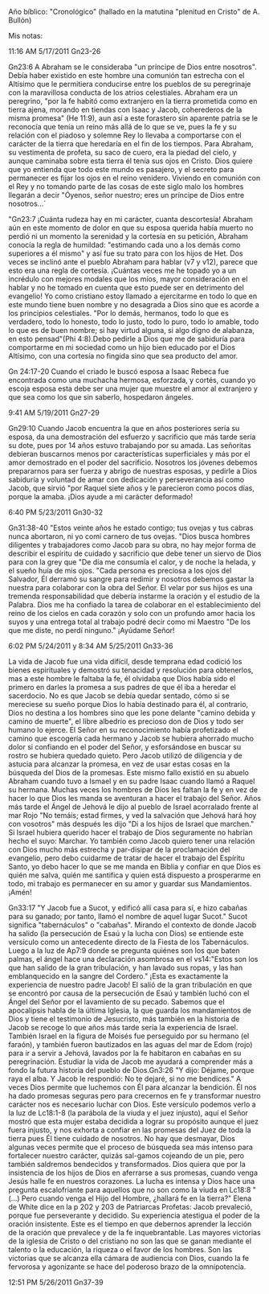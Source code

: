 Año bíblico: \"Cronológico\" (hallado en la matutina \"plenitud en
Cristo\" de A. Bullón)

Mis notas:

11:16 AM 5/17/2011 Gn23-26

Gn23:6 A Abraham se le consideraba \"un príncipe de Dios entre
nosotros\". Debía haber existido en este hombre una comunión tan
estrecha con el Altísimo que le permitiera conducirse entre los pueblos
de su peregrinaje con la maravillosa conducta de los atrios celestiales.
Abraham era un peregrino, "por la fe habitó como extranjero en la tierra
prometida como en tierra ajena, morando en tiendas con Isaac y Jacob,
coherederos de la misma promesa\" (He 11:9), aun así a este forastero
sin aparente patria se le reconocía que tenía un reino más allá de lo
que se ve, pues la fe y su relación con el piadoso y solemne Rey lo
llevaba a comportarse con el carácter de la tierra que heredaría en el
fin de los tiempos. Para Abraham, su vestimenta de profeta, su saco de
cuero, era la piedad del cielo, y aunque caminaba sobre esta tierra él
tenía sus ojos en Cristo. Dios quiere que yo entienda que todo este
mundo es pasajero, y el secreto para permanecer es fijar los ojos en el
reino venidero. Viviendo en comunión con el Rey y no tomando parte de
las cosas de este siglo malo los hombres llegarán a decir "Óyenos, señor
nuestro; eres un príncipe de Dios entre nosotros\...´

\"Gn23:7 ¡Cuánta rudeza hay en mi carácter, cuanta descortesía! Abraham
aún en este momento de dolor en que su esposa querida había muerto no
perdió ni un momento la serenidad y la cortesía en su petición, Abraham
conocía la regla de humildad: "estimando cada uno a los demás como
superiores a él mismo\" y así fue su trato para con los hijos de Het.
Dos veces se inclinó ante el pueblo Abraham para hablar (v7 y v12),
parece que esto era una regla de cortesía. ¡Cuántas veces me he topado
yo a un incrédulo con mejores modales que los míos, mayor consideración
en el hablar y no he tomado en cuenta que esto puede ser en detrimento
del evangelio! Yo como cristiano estoy llamado a ejercitarme en todo lo
que en este mundo tiene buen nombre y no desagrada a Dios sino que es
acorde a los principios celestiales. "Por lo demás, hermanos, todo lo
que es verdadero, todo lo honesto, todo lo justo, todo lo puro, todo lo
amable, todo lo que es de buen nombre; si hay virtud alguna, si algo
digno de alabanza, en esto pensad\"(Phi 4:8).Debo pedirle a Dios que me
de sabiduría para comportarme en mi sociedad como un hijo bien educado
por el Dios Altísimo, con una cortesía no fingida sino que sea producto
del amor.

Gn 24:17-20 Cuando el criado le buscó esposa a Isaac Rebeca fue
encontrada como una muchacha hermosa, esforzada, y cortés, cuando yo
escoja esposa esta debe ser una mujer que muestre el amor al extranjero
y que sea como los que sin saberlo, hospedaron ángeles.

9:41 AM 5/19/2011 Gn27-29

Gn29:10 Cuando Jacob encuentra la que en años posteriores sería su
esposa, da una demostración del esfuerzo y sacrificio que más tarde
sería su dote, pues por 14 años estuvo trabajando por su amada. Las
señoritas debieran buscarnos menos por características superficiales y
más por el amor demostrado en el poder del sacrificio. Nosotros los
jóvenes debemos prepararnos para ser fuerza y abrigo de nuestras
esposas, y pedirle a Dios sabiduría y voluntad de amar con dedicación y
perseverancia así como Jacob, que sirvió \"por Raquel siete años y le
parecieron como pocos días, porque la amaba. ¡Dios ayude a mi carácter
deformado!

6:40 PM 5/23/2011 Gn30-32

Gn31:38-40 \"Estos veinte años he estado contigo; tus ovejas y tus
cabras nunca abortaron, ni yo comí carnero de tus ovejas. "Dios busca
hombres diligentes y trabajadores como Jacob para su obra, no hay mejor
forma de describir el espíritu de cuidado y sacrificio que debe tener un
siervo de Dios para con la grey que \"De día me consumía el calor, y de
noche la helada, y el sueño huía de mis ojos. "Cada persona es preciosa
a los ojos del Salvador, Él derramó su sangre para redimir y nosotros
debemos gastar la nuestra para colaborar con la obra del Señor. El velar
por sus hijos es una tremenda responsabilidad que debería instarme la
oración y el estudio de la Palabra. Dios me ha confiado la tarea de
colaborar en el establecimiento del reino de los cielos en cada corazón
y solo con un profundo amor hacia los suyos y una entrega total al
trabajo podré decir como mi Maestro \"De los que me diste, no perdí
ninguno." ¡Ayúdame Señor!

6:02 PM 5/24/2011 y 8:34 AM 5/25/2011 Gn33-36

La vida de Jacob fue una vida difícil, desde temprana edad codició los
bienes espirituales y demostró su tenacidad y resolución para
obtenerlos, mas a este hombre le faltaba la fe, él olvidaba que Dios
había sido el primero en darles la promesa a sus padres de que él iba a
heredar el sacerdocio. No es que Jacob se debía quedar sentado, cómo si
se mereciese su sueño porque Dios lo había destinado para él, al
contrario, Dios no destina a los hombres sino que les pone delante
\"camino debida y camino de muerte\", el libre albedrío es precioso don
de Dios y todo ser humano lo ejerce. El Señor en su reconocimiento había
profetizado el camino que escogería cada hermano y Jacob se hubiera
ahorrado mucho dolor si confiando en el poder del Señor, y esforsándose
en buscar su rostro se hubiera quedado quieto. Pero Jacob utilizó de
diligencia y de astucia para alcanzar la promesa, en vez de usar estas
cosas en la búsqueda del Dios de la promesas. Este mismo fallo existió
en su abuelo Abraham cuando tuvo a Ismael y en su padre Isaac cuando
llamó a Raquel su hermana. Muchas veces los hombres de Dios les faltan
la fe y en vez de hacer lo que Dios les manda se aventuran a hacer el
trabajo del Señor. Años más tarde el Ángel de Jehová le dijo al pueblo
de Israel acorralado frente al mar Rojo \"No temáis; estad firmes, y ved
la salvación que Jehová hará hoy con vosotros\" más después les dijo
\"Di a los hijos de Israel que marchen.\" Si Israel hubiera querido
hacer el trabajo de Dios seguramente no habrían hecho el suyo: Marchar.
Yo también como Jacob quiero tener una relación con Dios mucho más
estrecha y par-disipar de la proclamación del evangelio, pero debo
cuidarme de tratar de hacer el trabajo del Espíritu Santo, yo debo hacer
lo que se me manda en Biblia y confiar en que Dios es quién me salva,
quién me santifica y quien está dispuesto a prosperarme en todo, mi
trabajo es permanecer en su amor y guardar sus Mandamientos. ¡Amén!

Gn33:17 \"Y Jacob fue a Sucot, y edificó allí casa para sí, e hizo
cabañas para su ganado; por tanto, llamó el nombre de aquel lugar
Sucot.\" Sucot significa \"tabernáculos\" o \"cabañas\". Mirando el
contexto de donde Jacob ha salido (la persecución de Esaú y la lucha con
Dios) se entiende este versículo como un antecedente directo de la
Fiesta de los Tabernáculos. Luego a la luz de Ap7:9 donde se pregunta
quiénes son los que baten palmas, el ángel hace una declaración
asombrosa en el vs14:\"Estos son los que han salido de la gran
tribulación, y han lavado sus ropas, y las han emblanquecido en la
sangre del Cordero.\" ¡Esta es exactamente la experiencia de nuestro
padre Jacob! El salió de la gran tribulación en que se encontró por
causa de la persecución de Esaú y también luchó con el Ángel del Señor
por el lavamiento de su pecado. Sabemos que el apocalipsis habla de la
última Iglesia, la que guarda los mandamientos de Dios y tiene el
testimonio de Jesucristo, más también en la historia de Jacob se recoge
lo que años más tarde sería la experiencia de Israel. También Israel en
la figura de Moisés fue perseguido por su hermano (el faraón), y también
fueron bautizados en las aguas del mar de Edom (rojo) para ir a servir a
Jehová, lavados por la fe habitaron en cabañas en su peregrinación.
Estudiar la vida de Jacob me ayudará a comprender más a fondo la futura
historia del pueblo de Dios.Gn3:26 \"Y dijo: Déjame, porque raya el
alba. Y Jacob le respondió: No te dejaré, si no me bendices.\" A veces
Dios permite que luchemos con Él para alcanzar la bendición. Él nos ha
dado promesas seguras pero para crecernos en fe y transformar nuestro
carácter nos es necesario luchar con Dios. Este versículo podemos verlo
a la luz de Lc18:1-8 (la parábola de la viuda y el juez injusto), aquí
el Señor mostró que esta mujer estaba decidida a lograr su propósito
aunque el juez fuera injusto, y nos exhorta a confiar en las promesas
del Juez de toda la tierra pues Él tiene cuidado de nosotros. No hay que
desmayar, Dios algunas veces permite que el proceso de búsqueda sea más
intenso para fortalecer nuestro carácter, quizás sal-gamos cojeando de
un pie, pero también saldremos bendecidos y transformados. Dios quiera
que por la insistencia de los hijos de Dios en aferrarse a sus promesas,
cuando venga Jesús halle fe en nuestros corazones. La lucha es intensa y
Dios hace una pregunta escalofriante para aquellos que no son como la
viuda en Lc18:8 \"(\...) Pero cuando venga el Hijo del Hombre, ¿hallará
fe en la tierra?\" Elena de White dice en la p 202 y 203 de Patriarcas
Profetas: Jacob prevaleció, porque fue perseverante y decidido. Su
experiencia atestigua el poder de la oración insistente. Este es el
tiempo en que debernos aprender la lección de la oración que prevalece y
de la fe inquebrantable. Las mayores victorias de la iglesia de Cristo o
del cristiano no son las que se ganan mediante el talento o la
educación, la riqueza o el favor de los hombres. Son las victorias que
se alcanza ella cámara de audiencia con Dios, cuando la fe fervorosa y
agonizante se hace del poderoso brazo de la omnipotencia.

12:51 PM 5/26/2011 Gn37-39
